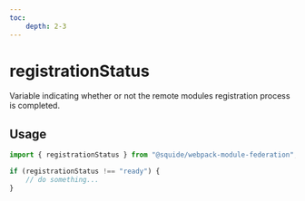 ```yaml
---
toc:
    depth: 2-3
---
```


# registrationStatus

Variable indicating whether or not the remote modules registration process is completed.

## Usage

```ts
import { registrationStatus } from "@squide/webpack-module-federation";

if (registrationStatus !== "ready") {
    // do something...
}
```
